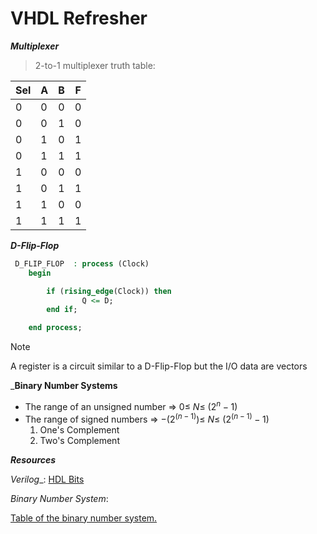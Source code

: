 # VHDL Refresher  

___Multiplexer___ 

> 2-to-1 multiplexer truth table:

|Sel|A|B|F|
|---|---|---|---|
|0|0|0|0|
|0|0|1|0|
|0|1|0|1|
|0|1|1|1|
|1|0|0|0|
|1|0|1|1|
|1|1|0|0|
|1|1|1|1|

___D-Flip-Flop___

```vhdl 
 D_FLIP_FLOP  : process (Clock)
    begin

        if (rising_edge(Clock)) then
                Q <= D;  
        end if;

    end process;  

```

> [!Note]
> A register is a circuit similar to a D-Flip-Flop but the I/O data are vectors

___Binary Number Systems__

- The range of an unsigned number => $0 \leq\ N \leq\ (2^n-1)$
- The range of signed numbers => $-(2^(n-1)) \leq\ N \leq\ (2^(n-1)-1)$
    1. One's Complement
    2. Two's Complement

___Resources___

_Verilog__: [HDL Bits](https://hdlbits.01xz.net/wiki/Main_Page)

_Binary Number System_: 

[Table of the binary number system.](assets/twos-comp-table.jpg)
